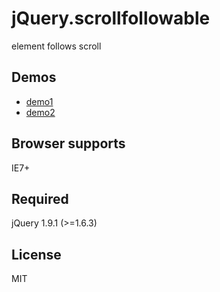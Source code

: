 # jQuery.scrollfollowable

element follows scroll

## Demos

* [demo1](http://takazudo.github.com/jQuery.scrollfollowable/demos/basic/1.html)
* [demo2](http://takazudo.github.com/jQuery.scrollfollowable/demos/basic/2.html)

## Browser supports

IE7+

## Required

jQuery 1.9.1 (>=1.6.3)

## License

MIT
